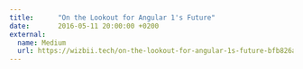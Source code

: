 ```yaml
---
title:      "On the Lookout for Angular 1's Future"
date:       2016-05-11 20:00:00 +0200
external:
  name: Medium
  url: https://wizbii.tech/on-the-lookout-for-angular-1s-future-bfb826a3b19b
---
```

